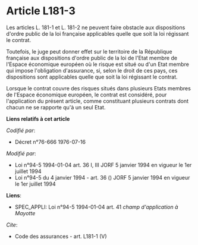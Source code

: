 # Article L181-3

Les articles L. 181-1 et L. 181-2 ne peuvent faire obstacle aux dispositions d'ordre public de la loi française applicables
quelle que soit la loi régissant le contrat. 

Toutefois, le juge peut donner effet sur le territoire de la République française aux dispositions d'ordre public de la loi
de l'Etat membre de l'Espace économique européen où le risque est situé ou d'un Etat membre qui impose l'obligation
d'assurance, si, selon le droit de ces pays, ces dispositions sont applicables quelle que soit la loi régissant le contrat. 

Lorsque le contrat couvre des risques situés dans plusieurs Etats membres de l'Espace économique européen, le contrat est
considéré, pour l'application du présent article, comme constituant plusieurs contrats dont chacun ne se rapporte qu'à un
seul Etat.

**Liens relatifs à cet article**

_Codifié par_:

  - Décret n°76-666 1976-07-16

_Modifié par_:

  - Loi n°94-5 1994-01-04 art. 36 I, III JORF 5 janvier 1994 en vigueur le 1er juillet 1994
  - Loi n°94-5 du 4 janvier 1994 - art. 36 () JORF 5 janvier 1994 en vigueur le 1er juillet 1994

**Liens**:

  - SPEC_APPLI: Loi n°94-5 1994-01-04 art. 41 *champ d'application à Mayotte*

_Cite_:

  - Code des assurances - art. L181-1 (V)
